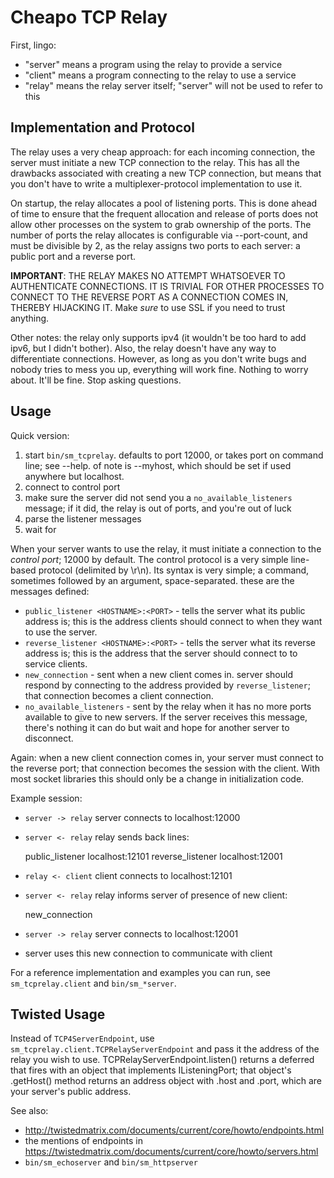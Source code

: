 Cheapo TCP Relay
================

First, lingo:

- "server" means a program using the relay to provide a service
- "client" means a program connecting to the relay to use a service
- "relay" means the relay server itself; "server" will not be used to refer to this

Implementation and Protocol
---------------------------

The relay uses a very cheap approach: for each incoming connection, the server must
initiate a new TCP connection to the relay. This has all the drawbacks associated
with creating a new TCP connection, but means that you don't have to write a
multiplexer-protocol implementation to use it.

On startup, the relay allocates a pool of listening ports. This is done ahead of time
to ensure that the frequent allocation and release of ports does not allow other
processes on the system to grab ownership of the ports. The number of ports the relay
allocates is configurable via --port-count, and must be divisible by 2, as the relay
assigns two ports to each server: a public port and a reverse port.

**IMPORTANT**: THE RELAY MAKES NO ATTEMPT WHATSOEVER TO AUTHENTICATE CONNECTIONS. IT
IS TRIVIAL FOR OTHER PROCESSES TO CONNECT TO THE REVERSE PORT AS A CONNECTION COMES
IN, THEREBY HIJACKING IT. Make *sure* to use SSL if you need to trust anything.

Other notes: the relay only supports ipv4 (it wouldn't be too hard to add ipv6, but
I didn't bother). Also, the relay doesn't have any way to differentiate connections.
However, as long as you don't write bugs and nobody tries to mess you up, everything
will work fine. Nothing to worry about. It'll be fine. Stop asking questions.

Usage
-----

Quick version:

1. start `bin/sm_tcprelay`. defaults to port 12000, or takes port on command line;
   see --help. of note is --myhost, which should be set if used anywhere but localhost.
2. connect to control port
3. make sure the server did not send you a `no_available_listeners` message; if it
   did, the relay is out of ports, and you're out of luck
4. parse the listener messages
5. wait for 

When your server wants to use the relay, it must initiate a connection to the
*control port*; 12000 by default. The control protocol is a very simple line-based
protocol (delimited by \r\n). Its syntax is very simple; a command, sometimes
followed by an argument, space-separated. these are the messages defined:

- `public_listener <HOSTNAME>:<PORT>` - tells the server what its public address is;
  this is the address clients should connect to when they want to use the server.
- `reverse_listener <HOSTNAME>:<PORT>` - tells the server what its reverse address is;
  this is the address that the server should connect to to service clients.
- `new_connection` - sent when a new client comes in. server should respond by
  connecting to the address provided by `reverse_listener`; that connection becomes
  a client connection.
- `no_available_listeners` - sent by the relay when it has no more ports available
  to give to new servers. If the server receives this message, there's nothing it
  can do but wait and hope for another server to disconnect.

Again: when a new client connection comes in, your server must connect to the
reverse port; that connection becomes the session with the client. With most socket
libraries this should only be a change in initialization code.

Example session:

- `server -> relay` server connects to localhost:12000
- `server <- relay` relay sends back lines:

    public_listener localhost:12101
    reverse_listener localhost:12001

- `relay <- client` client connects to localhost:12101
- `server <- relay` relay informs server of presence of new client:

    new_connection

- `server -> relay` server connects to localhost:12001
- server uses this new connection to communicate with client

For a reference implementation and examples you can run, see `sm_tcprelay.client`
and `bin/sm_*server`.

Twisted Usage
-------------

Instead of `TCP4ServerEndpoint`, use `sm_tcprelay.client.TCPRelayServerEndpoint`
and pass it the address of the relay you wish to use. TCPRelayServerEndpoint.listen()
returns a deferred that fires with an object that implements IListeningPort;
that object's .getHost() method returns an address object with .host and .port, which
are your server's public address.

See also:

- http://twistedmatrix.com/documents/current/core/howto/endpoints.html
- the mentions of endpoints in
  https://twistedmatrix.com/documents/current/core/howto/servers.html
- `bin/sm_echoserver` and `bin/sm_httpserver`
